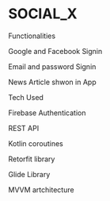 # SOCIAL_X

Functionalities

Google and Facebook Signin

Email and password Signin

News Article shwon in App


Tech Used

Firebase Authentication

REST API

Kotlin coroutines

Retorfit library

Glide Library

MVVM artchitecture




